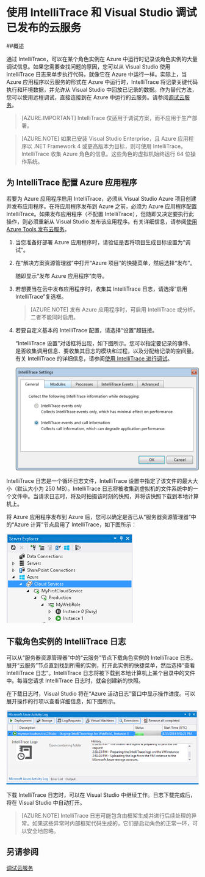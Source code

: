 <properties 
   pageTitle="使用 IntelliTrace 和 Visual Studio 调试已发布的云服务 | Azure"
   description="使用 IntelliTrace 和 Visual Studio 调试已发布的云服务"
   services="visual-studio-online"
   documentationCenter="n/a"
   authors="TomArcher"
   manager="douge"
   editor="" />
<tags 
   ms.service="visual-studio-online"
   ms.date="04/18/2016"
   wacn.date="05/16/2016" />

# 使用 IntelliTrace 和 Visual Studio 调试已发布的云服务

##概述

通过 IntelliTrace，可以在某个角色实例在 Azure 中运行时记录该角色实例的大量调试信息。如果您需要查找问题的原因，您可以从 Visual Studio 使用 IntelliTrace 日志来单步执行代码，就像它在 Azure 中运行一样。实际上，当 Azure 应用程序以云服务的形式在 Azure 中运行时，IntelliTrace 将记录关键代码执行和环境数据，并允许从 Visual Studio 中回放已记录的数据。作为替代方法，您可以使用远程调试，直接连接到在 Azure 中运行的云服务。请参阅[调试云服务](http://go.microsoft.com/fwlink/p/?LinkId=623041)。

>[AZURE.IMPORTANT] IntelliTrace 仅适用于调试方案，而不应用于生产部署。

>[AZURE.NOTE] 如果已安装 Visual Studio Enterprise，且 Azure 应用程序以 .NET Framework 4 或更高版本为目标，则可使用 IntelliTrace。IntelliTrace 收集 Azure 角色的信息。这些角色的虚拟机始终运行 64 位操作系统。

## 为 IntelliTrace 配置 Azure 应用程序

若要为 Azure 应用程序启用 IntelliTrace，必须从 Visual Studio Azure 项目创建并发布应用程序。在将应用程序发布到 Azure 之前，必须为 Azure 应用程序配置 IntelliTrace。如果发布应用程序（不配置 IntelliTrace），但随即又决定要执行此操作，则必须重新从 Visual Studio 发布该应用程序。有关详细信息，请参阅[使用 Azure Tools 发布云服务](http://go.microsoft.com/fwlink/p/?LinkId=623012)。

1. 当您准备好部署 Azure 应用程序时，请验证是否将项目生成目标设置为“调试”。

1. 在“解决方案资源管理器”中打开“Azure 项目”的快捷菜单，然后选择“发布”。
 
    随即显示“发布 Azure 应用程序”向导。

1. 若想要当在云中发布应用程序时，收集其 IntelliTrace 日志，请选择“启用 IntelliTrace”复选框。

    >[AZURE.NOTE] 发布 Azure 应用程序时，可启用 IntelliTrace 或分析。二者不能同时启用。

1. 若要自定义基本的 IntelliTrace 配置，请选择“设置”超链接。

    “IntelliTrace 设置”对话框将出现，如下图所示。您可以指定要记录的事件、是否收集调用信息、要收集其日志的模块和过程，以及分配给记录的空间量。有关 IntelliTrace 的详细信息，请参阅[使用 IntelliTrace 进行调试](http://go.microsoft.com/fwlink/?LinkId=214468)。

    ![VST\_IntelliTraceSettings](./media/vs-azure-tools-intellitrace-debug-published-cloud-services/IC519063.png)

IntelliTrace 日志是一个循环日志文件，IntelliTrace 设置中指定了该文件的最大大小（默认大小为 250 MB）。IntelliTrace 日志将被收集到虚拟机的文件系统中的一个文件中。当请求日志时，将及时拍摄该时刻的快照，并将该快照下载到本地计算机上。

将 Azure 应用程序发布到 Azure 后，您可以确定是否已从“服务器资源管理器”中的“Azure 计算”节点启用了 IntelliTrace，如下图所示：

![VST\_DeployComputeNode](./media/vs-azure-tools-intellitrace-debug-published-cloud-services/IC744134.png)

## 下载角色实例的 IntelliTrace 日志

可以从“服务器资源管理器”中的“云服务”节点下载角色实例的 IntelliTrace 日志。展开“云服务”节点直到找到所需的实例，打开此实例的快捷菜单，然后选择“查看 IntelliTrace 日志”。IntelliTrace 日志将被下载到本地计算机上某个目录中的文件中。每当您请求 IntelliTrace 日志时，就会创建新的快照。

在下载日志时，Visual Studio 将在“Azure 活动日志”窗口中显示操作进度。可以展开操作的行项以查看详细信息，如下图所示。

![VST\_IntelliTraceDownloadProgress](./media/vs-azure-tools-intellitrace-debug-published-cloud-services/IC745551.png)

下载 IntelliTrace 日志时，可以在 Visual Studio 中继续工作。日志下载完成后，将在 Visual Studio 中自动打开。

>[AZURE.NOTE] IntelliTrace 日志可能包含由框架生成并进行后续处理的异常。如果这些异常时内部框架代码生成的，它们是启动角色的正常一环，可以安全地忽略。

## 另请参阅

[调试云服务](https://msdn.microsoft.com/zh-cn/library/ee405479.aspx)


<!---HONumber=Mooncake_0509_2016-->